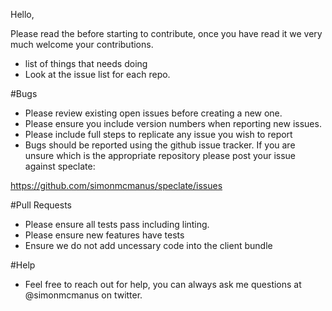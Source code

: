 Hello,

Please read the before starting to contribute, once you have read it we very much welcome your contributions.

* list of things that needs doing
* Look at the issue list for each repo.

#Bugs

* Please review existing open issues before creating a new one.
* Please ensure you include version numbers when reporting new issues.
* Please include full steps to replicate any issue you wish to report
* Bugs should be reported using the github issue tracker. If you are unsure which is the appropriate repository please post your issue against speclate:

https://github.com/simonmcmanus/speclate/issues


#Pull Requests

* Please ensure all tests pass including linting.
* Please ensure new features have tests
* Ensure we do not add uncessary code into the client bundle

#Help

* Feel free to reach out for help, you can always ask me questions at @simonmcmanus on twitter.


